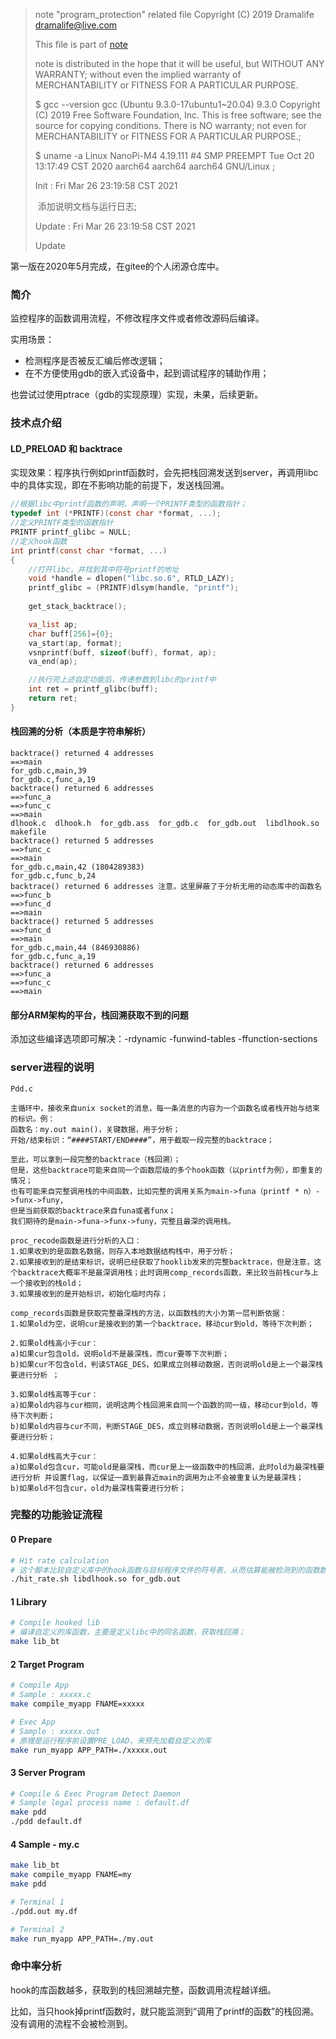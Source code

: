 > note "program_protection" related file
> Copyright (C) 2019 Dramalife <dramalife@live.com>
>
> This file is part of [note](https://github.com/Dramalife/note.git)
>
> note is distributed in the hope that it will be useful, but
> WITHOUT ANY WARRANTY; without even the implied warranty of
> MERCHANTABILITY or FITNESS FOR A PARTICULAR PURPOSE.
>
> $ gcc --version
> gcc (Ubuntu 9.3.0-17ubuntu1~20.04) 9.3.0
> Copyright (C) 2019 Free Software Foundation, Inc.
> This is free software; see the source for copying conditions.  There is NO
> warranty; not even for MERCHANTABILITY or FITNESS FOR A PARTICULAR PURPOSE.;
>
> $ uname -a
> Linux NanoPi-M4 4.19.111 #4 SMP PREEMPT Tue Oct 20 13:17:49 CST 2020 aarch64 aarch64 aarch64 GNU/Linux
> ;
>
> Init : Fri Mar 26 23:19:58 CST 2021
>
> ​		添加说明文档与运行日志;
>
> Update : Fri Mar 26 23:19:58 CST 2021
>
> Update
>
> 

第一版在2020年5月完成，在gitee的个人闭源仓库中。



### 简介

监控程序的函数调用流程，不修改程序文件或者修改源码后编译。

实用场景：

- 检测程序是否被反汇编后修改逻辑；
- 在不方便使用gdb的嵌入式设备中，起到调试程序的辅助作用；



也尝试过使用ptrace（gdb的实现原理）实现，未果，后续更新。



### 技术点介绍

#### LD_PRELOAD 和 backtrace

实现效果：程序执行例如printf函数时，会先把栈回溯发送到server，再调用libc中的具体实现，即在不影响功能的前提下，发送栈回溯。

```c
//根据libc中printf函数的声明，声明一个PRINTF类型的函数指针；
typedef int (*PRINTF)(const char *format, ...);
//定义PRINTF类型的函数指针
PRINTF printf_glibc = NULL;
//定义hook函数
int printf(const char *format, ...)
{
    //打开libc，并找到其中符号printf的地址
	void *handle = dlopen("libc.so.6", RTLD_LAZY);
	printf_glibc = (PRINTF)dlsym(handle, "printf");
	
	get_stack_backtrace();

	va_list ap;
	char buff[256]={0};
	va_start(ap, format);
	vsnprintf(buff, sizeof(buff), format, ap);
	va_end(ap);

    //执行完上述自定功能后，传递参数到libc的printf中
	int ret = printf_glibc(buff);
	return ret;
}
```



#### 栈回溯的分析（本质是字符串解析）

```log
backtrace() returned 4 addresses
==>main 
for_gdb.c,main,39 
for_gdb.c,func_a,19 
backtrace() returned 6 addresses
==>func_a 
==>func_c 
==>main 
dlhook.c  dlhook.h  for_gdb.ass  for_gdb.c  for_gdb.out  libdlhook.so  makefile
backtrace() returned 5 addresses
==>func_c 
==>main 
for_gdb.c,main,42 (1804289383)
for_gdb.c,func_b,24 
backtrace() returned 6 addresses 注意，这里屏蔽了于分析无用的动态库中的函数名
==>func_b 
==>func_d 
==>main 
backtrace() returned 5 addresses
==>func_d 
==>main 
for_gdb.c,main,44 (846930886)
for_gdb.c,func_a,19 
backtrace() returned 6 addresses
==>func_a 
==>func_c 
==>main
```



#### 部分ARM架构的平台，栈回溯获取不到的问题

添加这些编译选项即可解决：-rdynamic -funwind-tables -ffunction-sections





### server进程的说明

```log
Pdd.c

主循环中，接收来自unix socket的消息，每一条消息的内容为一个函数名或者栈开始与结束的标识。例：
函数名：my.out main()，关键数据，用于分析；
开始/结束标识：“####START/END####”，用于截取一段完整的backtrace；

至此，可以拿到一段完整的backtrace（栈回溯）；
但是，这些backtrace可能来自同一个函数层级的多个hook函数（以printf为例），即重复的情况；
也有可能来自完整调用栈的中间函数，比如完整的调用关系为main->funa（printf * n）->funx->funy,
但是当前获取的backtrace来自funa或者funx；
我们期待的是main->funa->funx->funy，完整且最深的调用栈。

proc_recode函数是进行分析的入口：
1.如果收到的是函数名数据，则存入本地数据结构栈中，用于分析；
2.如果接收到的是结束标识，说明已经获取了hooklib发来的完整backtrace，但是注意，这个backtrace大概率不是最深调用栈；此时调用comp_records函数，来比较当前栈cur与上一个接收到的栈old；
3.如果接收到的是开始标识，初始化临时内存；

comp_records函数是获取完整最深栈的方法，以函数栈的大小为第一层判断依据：
1.如果old为空，说明cur是接收到的第一个backtrace，移动cur到old，等待下次判断；

2.如果old栈高小于cur：
a)如果cur包含old，说明old不是最深栈，而cur要等下次判断；
b)如果cur不包含old，判读STAGE_DES，如果成立则移动数据，否则说明old是上一个最深栈要进行分析 ；

3.如果old栈高等于cur：
a)如果old内容与cur相同，说明这两个栈回溯来自同一个函数的同一级，移动cur到old，等待下次判断；
b)如果old内容与cur不同，判断STAGE_DES，成立则移动数据，否则说明old是上一个最深栈要进行分析；

4.如果old栈高大于cur：
a)如果old包含cur，可能old是最深栈，而cur是上一级函数中的栈回溯，此时old为最深栈要进行分析 并设置flag，以保证一直到最靠近main的调用为止不会被重复认为是最深栈；
b)如果old不包含cur，old为最深栈需要进行分析；
```



### 完整的功能验证流程

#### 0 Prepare
```bash
# Hit rate calculation
# 这个脚本比较自定义库中的hook函数与目标程序文件的符号表，从而估算能被检测到的函数数量；
./hit_rate.sh libdlhook.so for_gdb.out
```

#### 1 Library
```bash
# Compile hooked lib
# 编译自定义的库函数，主要是定义libc中的同名函数，获取栈回溯；
make lib_bt
```

#### 2 Target Program
```bash
# Compile App
# Sample : xxxxx.c
make compile_myapp FNAME=xxxxx

# Exec App
# Sample : xxxxx.out
# 原理是运行程序前设置PRE_LOAD，来预先加载自定义的库
make run_myapp APP_PATH=./xxxxx.out
```

#### 3 Server Program
```bash
# Compile & Exec Program Detect Daemon
# Sample legal process name : default.df
make pdd
./pdd default.df
```

#### 4 Sample - my.c
```bash
make lib_bt
make compile_myapp FNAME=my
make pdd

# Terminal 1
./pdd.out my.df

# Terminal 2
make run_myapp APP_PATH=./my.out
```





### 命中率分析

hook的库函数越多，获取到的栈回溯越完整，函数调用流程越详细。

比如，当只hook掉printf函数时，就只能监测到“调用了printf的函数”的栈回溯。没有调用的流程不会被检测到。
